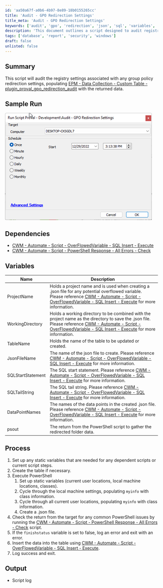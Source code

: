 ```yaml
---
id: 'aa50a67f-a0b6-4b97-8e89-18b0155265cc'
title: 'Audit - GPO Redirection Settings'
title_meta: 'Audit - GPO Redirection Settings'
keywords: ['audit', 'gpo', 'redirection', 'json', 'sql', 'variables', 'power', 'settings']
description: 'This document outlines a script designed to audit registry settings related to group policy redirection. It populates a custom table with the collected data, ensuring effective data management and reporting. The script includes detailed dependencies, variable definitions, and a comprehensive process for execution and output logging.'
tags: ['database', 'report', 'security', 'windows']
draft: false
unlisted: false
---
```


## Summary

This script will audit the registry settings associated with any group policy redirection settings, populating [EPM - Data Collection - Custom Table - plugin_proval_gpo_redirection_audit](<../tables/plugin_proval_gpo_redirection_audit.md>) with the returned data.

## Sample Run

![Sample Run](../../../static/img/Audit---GPO-Redirection-Settings/image_1.png)

## Dependencies

- [CWM - Automate - Script - OverFlowedVariable - SQL Insert - Execute](<./OverFlowedVariable - SQL Insert - Execute.md>)
- [CWM - Automate - Script - PowerShell Response - All Errors - Check](<./PowerShell Response - All Errors - Check.md>)

## Variables

| Name                | Description                                                                                                                                                                                                                              |
|---------------------|------------------------------------------------------------------------------------------------------------------------------------------------------------------------------------------------------------------------------------------|
| ProjectName         | Holds a project name and is used when creating a .json file for any potential overflowed variable. Please reference [CWM - Automate - Script - OverFlowedVariable - SQL Insert - Execute](<./OverFlowedVariable - SQL Insert - Execute.md>) for more information. |
| WorkingDirectory     | Holds a working directory to be combined with the project name as the directory to save the .json file. Please reference [CWM - Automate - Script - OverFlowedVariable - SQL Insert - Execute](<./OverFlowedVariable - SQL Insert - Execute.md>) for more information. |
| TableName           | Holds the name of the table to be updated or created.                                                                                                                                                                               |
| JsonFileName        | The name of the json file to create. Please reference [CWM - Automate - Script - OverFlowedVariable - SQL Insert - Execute](<./OverFlowedVariable - SQL Insert - Execute.md>) for more information.                                   |
| SQLStartStatement    | The SQL start statement. Please reference [CWM - Automate - Script - OverFlowedVariable - SQL Insert - Execute](<./OverFlowedVariable - SQL Insert - Execute.md>) for more information.                                                |
| SQLTailString       | The SQL tail string. Please reference [CWM - Automate - Script - OverFlowedVariable - SQL Insert - Execute](<./OverFlowedVariable - SQL Insert - Execute.md>) for more information.                                                    |
| DataPointNames      | The names of the data points in the created .json file. Please reference [CWM - Automate - Script - OverFlowedVariable - SQL Insert - Execute](<./OverFlowedVariable - SQL Insert - Execute.md>) for more information.                  |
| psout               | The return from the PowerShell script to gather the redirected folder data.                                                                                                                                                          |

## Process

1. Set up any static variables that are needed for any dependent scripts or current script steps.
2. Create the table if necessary.
3. Execute PowerShell
   1. Set up static variables (current user locations, local machine locations, classes).
   2. Cycle through the local machine settings, populating `myinfo` with class information.
   3. Cycle through all current user locations, populating `myinfo` with class information.
   4. Create a .json file.
4. Check the return from the target for any common PowerShell issues by running the [CWM - Automate - Script - PowerShell Response - All Errors - Check](<./PowerShell Response - All Errors - Check.md>) script.
5. If the `finishstatus` variable is set to false, log an error and exit with an error.
6. Insert the data into the table using [CWM - Automate - Script - OverFlowedVariable - SQL Insert - Execute](<./OverFlowedVariable - SQL Insert - Execute.md>).
7. Log success and exit.

## Output

- Script log



